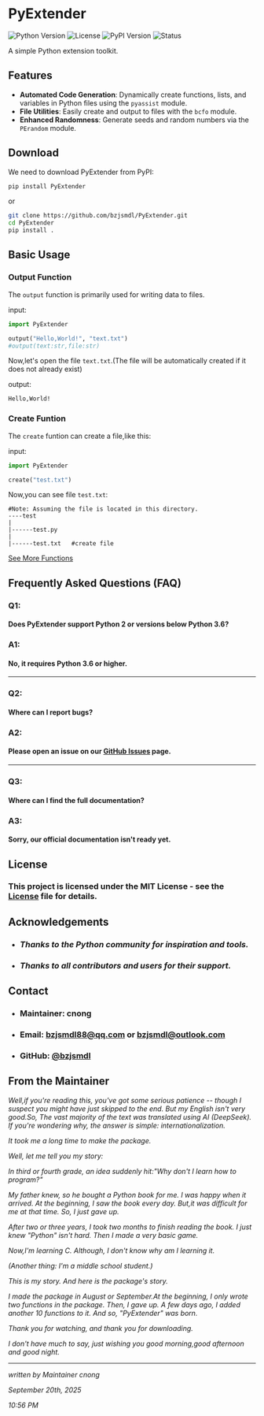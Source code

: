 # PyExtender
![Python Version](https://img.shields.io/badge/python-3.6%2B-blue)
![License](https://img.shields.io/badge/license-MIT-green)
![PyPI Version](https://img.shields.io/pypi/v/PyExtender)
![Status](https://img.shields.io/pypi/status/PyExtender)

A simple Python extension toolkit.

## Features

- **Automated Code Generation**: Dynamically create functions, lists, and variables in Python files using the `pyassist` module.
- **File Utilities**: Easily create and output to files with the `bcfo` module.
- **Enhanced Randomness**: Generate seeds and random numbers via the `PErandom` module.

## Download

We need to download PyExtender from PyPI:

```bash
pip install PyExtender
```

or

```bash
git clone https://github.com/bzjsmdl/PyExtender.git
cd PyExtender
pip install .
```

## Basic Usage

### Output Function

The `output` function is primarily used for writing data to files.

input:
```Python
import PyExtender

output("Hello,World!", "text.txt")
#output(text:str,file:str)
```
Now,let's open the file `text.txt`.(The file will be automatically created if it does not already exist)

output:
```text
Hello,World!
```

### Create Funtion

The `create` funtion can create a file,like this:

input:
```Python
import PyExtender

create("test.txt")
```

Now,you can see file `test.txt`:
```text
#Note: Assuming the file is located in this directory.
----test
|
|------test.py
|
|------test.txt   #create file
```
[See More Functions](https://github.com/bzjsmdl/PyExtender)

## Frequently Asked Questions (FAQ)

### Q1:
#### Does PyExtender support Python 2 or versions below Python 3.6?
### A1:
#### No, it requires Python 3.6 or higher.
***
### Q2:
#### Where can I report bugs?
### A2:
#### Please open an issue on our [GitHub Issues](https://github.com/bzjsmdl/PyExtender/issues) page.
***
### Q3:
#### Where can I find the full documentation?
### A3:
#### Sorry, our official documentation isn't ready yet.


## License
### This project is licensed under the MIT License - see the [License](LICENSE) file for details.
## Acknowledgements
- ### *Thanks to the **Python community** for inspiration and tools.*
- ### *Thanks to all **contributors and users** for their support.*

## Contact
- ### Maintainer: cnong

- ### Email: bzjsmdl88@qq.com or bzjsmdl@outlook.com

- ### GitHub: [@bzjsmdl](https://github.com/bzjsmdl)

## From the Maintainer
*Well,if you're reading this, you've got some serious patience -- though I suspect you might have just skipped to the end. But my English isn't very good.So, The vast majority of the text was translated using AI (DeepSeek). If you're wondering why, the answer is simple: internationalization.*

*It took me a long time to make the package.*

*Well, let me tell you my story:*

*In third or fourth grade, an idea suddenly hit:"Why don't I learn how to program?"*

*My father knew, so he bought a Python book for me. I was happy when it arrived. At the beginning, I saw the book every day. But,it was difficult for me at that time. So, I just gave up.*

*After two or three years, I took two months to finish reading the book. I just knew "Python" isn't hard. Then I made a very basic game.*

*Now,I'm learning C. Although, I don't know why am I learning it.*

*(Another thing: I'm a middle school student.)*

*This is my story. And here is the package's story.*

*I made the package in August or September.At the beginning, I only wrote two functions in the package. Then, I gave up. A few days ago, I added another 10 functions to it. And so, "PyExtender" was born.*

*Thank you for watching, and thank you for downloading.*

*I don't have much to say, just wishing you good morning,good afternoon and good night.*
***
*written by Maintainer cnong*

*September 20th, 2025*

*10:56 PM*